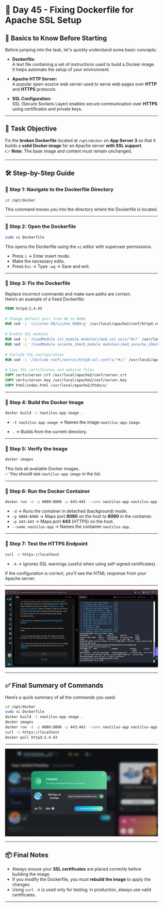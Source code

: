 # 📘 Day 45 - Fixing Dockerfile for Apache SSL Setup

## 🧠 Basics to Know Before Starting

Before jumping into the task, let's quickly understand some basic concepts:

- **Dockerfile:**  
  A text file containing a set of instructions used to build a Docker image. It helps automate the setup of your environment.

- **Apache HTTP Server:**  
  A popular open-source web server used to serve web pages over **HTTP** and **HTTPS** protocols.

- **SSL Configuration:**  
  SSL (Secure Sockets Layer) enables secure communication over **HTTPS** using certificates and private keys.

---

## 🎯 Task Objective

Fix the **broken Dockerfile** located at `/opt/docker` on **App Server 3** so that it builds a **valid Docker image** for an Apache server **with SSL support**.  
👉 **Note:** The base image and content must remain unchanged.

---

## 🛠️ Step-by-Step Guide

### 🔹 Step 1: Navigate to the Dockerfile Directory

```bash
cd /opt/docker
```

This command moves you into the directory where the Dockerfile is located.

---

### 🔹 Step 2: Open the Dockerfile

```bash
sudo vi Dockerfile
```

This opens the Dockerfile using the `vi` editor with superuser permissions.

- Press `i` → Enter insert mode.  
- Make the necessary edits.  
- Press `Esc` → Type `:wq` → Save and exit.

---

### 🔹 Step 3: Fix the Dockerfile

Replace incorrect commands and make sure paths are correct.  
Here’s an example of a fixed Dockerfile:

```dockerfile
FROM httpd:2.4.43

# Change default port from 80 to 8080
RUN sed -i 's/Listen 80/Listen 8080/g' /usr/local/apache2/conf/httpd.conf

# Enable SSL modules
RUN sed -i '/LoadModule ssl_module modules\/mod_ssl.so/s/^#//' /usr/local/apache2/conf/httpd.conf
RUN sed -i '/LoadModule socache_shmcb_module modules\/mod_socache_shmcb.so/s/^#//' /usr/local/apache2/conf/httpd.conf

# Include SSL configuration
RUN sed -i '/Include conf\/extra\/httpd-ssl.conf/s/^#//' /usr/local/apache2/conf/httpd.conf

# Copy SSL certificates and website files
COPY certs/server.crt /usr/local/apache2/conf/server.crt
COPY certs/server.key /usr/local/apache2/conf/server.key
COPY html/index.html /usr/local/apache2/htdocs/
```

---

### 🔹 Step 4: Build the Docker Image

```bash
docker build -t nautilus-app-image .
```

- `-t nautilus-app-image` → Names the image `nautilus-app-image`.

- `.` → Builds from the current directory.

---

### 🔹 Step 5: Verify the Image

```bash
docker images
```

This lists all available Docker images.  
✅ You should see `nautilus-app-image` in the list.

---

### 🔹 Step 6: Run the Docker Container

```bash
docker run -d -p 8080:8080 -p 443:443 --name nautilus-app nautilus-app-image
```

- `-d` → Runs the container in detached (background) mode.  
- `-p 8080:8080` → Maps port **8080** on the host to **8080** in the container.  
- `-p 443:443` → Maps port **443** (HTTPS) on the host.  
- `--name nautilus-app` → Names the container `nautilus-app`.

---

### 🔹 Step 7: Test the HTTPS Endpoint

```bash
curl -k https://localhost
```

- `-k` → Ignores SSL warnings (useful when using self-signed certificates).

If the configuration is correct, you'll see the HTML response from your Apache server.

---

![Screenshot 2025-09-21 204203](assets/Screenshot%202025-09-21%20204203.png)

---

## ✅ Final Summary of Commands

Here’s a quick summary of all the commands you used:

```bash
cd /opt/docker
sudo vi Dockerfile
docker build -t nautilus-app-image .
docker images
docker run -d -p 8080:8080 -p 443:443 --name nautilus-app nautilus-app-image
curl -k https://localhost
docker pull httpd:2.4.43
```

---
![Screenshot 2025-09-21 204453](assets/Screenshot%202025-09-21%20204453.png)

---

## 📦 Final Notes

- Always ensure your **SSL certificates** are placed correctly before building the image.  
- If you modify the Dockerfile, you must **rebuild the image** to apply the changes.  
- Using `curl -k` is used only for testing; in production, always use valid certificates.

---
